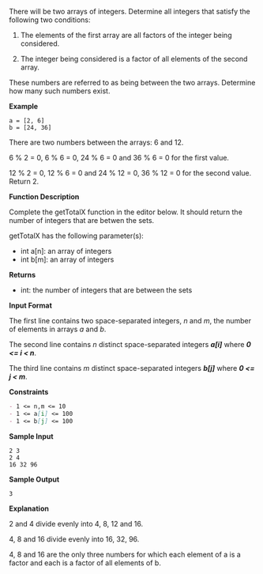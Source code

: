 There will be two arrays of integers. Determine all integers that satisfy the following two conditions:

1. The elements of the first array are all factors of the integer being considered.

2. The integer being considered is a factor of all elements of the second array.

These numbers are referred to as being between the two arrays. Determine how many such numbers exist.

**Example**

```
a = [2, 6]
b = [24, 36]
```

There are two numbers between the arrays: 6 and 12.

6 % 2 = 0, 6 % 6 = 0, 24 % 6 = 0 and 36 % 6 = 0 for the first value.

12 % 2 = 0, 12 % 6 = 0 and 24 % 12 = 0, 36 % 12 = 0 for the second value. Return 2.

**Function Description**

Complete the getTotalX function in the editor below. It should return the number of integers that are betwen the sets.

getTotalX has the following parameter(s):

- int a[n]: an array of integers
- int b[m]: an array of integers

**Returns**

- int: the number of integers that are between the sets

**Input Format**

The first line contains two space-separated integers, *n* and *m*, the number of elements in arrays *a* and *b*.

The second line contains *n* distinct space-separated integers ***a[i]*** where ***0 <= i < n***.

The third line contains *m* distinct space-separated integers ***b[j]*** where ***0 <= j < m***.

**Constraints**

```md
- 1 <= n,m <= 10
- 1 <= a[i] <= 100
- 1 <= b[j] <= 100
```

**Sample Input**

```
2 3
2 4
16 32 96
```

**Sample Output**

```
3
```

**Explanation**

2 and 4 divide evenly into 4, 8, 12 and 16.

4, 8 and 16 divide evenly into 16, 32, 96.

4, 8 and 16 are the only three numbers for which each element of a is a factor and each is a factor of all elements of b.
